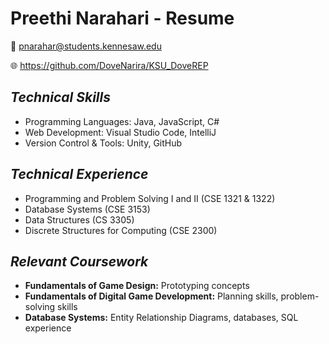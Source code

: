 # Preethi Narahari - Resume

📧 pnarahar@students.kennesaw.edu

🌐 https://github.com/DoveNarira/KSU_DoveREP

## *Technical Skills*

* Programming Languages: Java, JavaScript, C#
* Web Development: Visual Studio Code, IntelliJ
* Version Control & Tools: Unity, GitHub
  
## *Technical Experience*
  
* Programming and Problem Solving I and II (CSE 1321 & 1322)
* Database Systems (CSE 3153)
* Data Structures (CS 3305)
* Discrete Structures for Computing (CSE 2300)
  
## *Relevant Coursework*

* **Fundamentals of Game Design:** Prototyping concepts
* **Fundamentals of Digital Game Development:** Planning skills, problem-solving skills
* **Database Systems:** Entity Relationship Diagrams, databases, SQL experience

